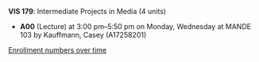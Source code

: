 **VIS 179**: Intermediate Projects in Media (4 units)

- **A00** (Lecture) at 3:00 pm–5:50 pm on Monday, Wednesday at MANDE 103 by Kauffmann, Casey (A17258201)

[Enrollment numbers over time](./VIS179.tsv)
